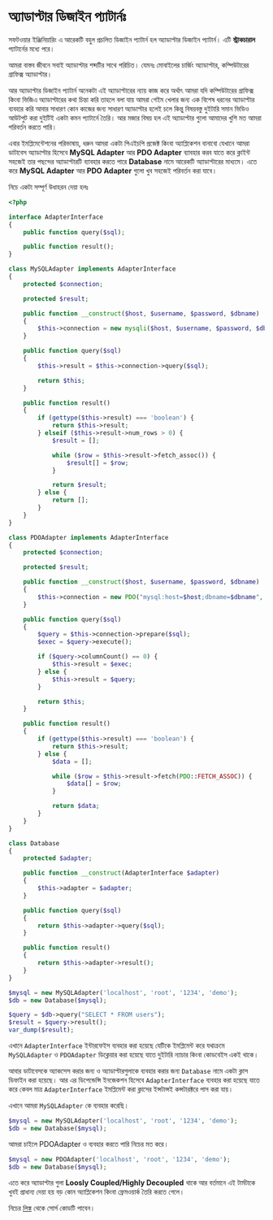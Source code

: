 # অ্যাডাপ্টার ডিজাইন প্যাটার্নঃ

সফটওয়ার ইঞ্জিনিয়ারিং এ আরেকটি বহুল প্রচলিত ডিজাইন প্যাটার্ন হল অ্যাডাপ্টার ডিজাইন প্যাটার্ন। এটি **স্ট্রাকচারাল** প্যাটার্নের মধ্যে পরে।

আমরা বাস্তব জীবনে সবাই অ্যাডাপ্টার শব্দটির সাথে পরিচিত।
যেমনঃ মোবাইলের চার্জিং অ্যাডাপ্টার, কম্পিউটারের গ্রাফিক্স অ্যাডাপ্টার।

আর অ্যাডাপ্টার ডিজাইন প্যাটার্ন অনেকটা এই অ্যাডাপ্টারের ন্যায় কাজ করে অর্থাৎ আমরা যদি কম্পিউটারের গ্রাফিক্স কিংবা ভিজিএ অ্যাডাপ্টারের কথা চিন্তা করি তাহলে বলা যায় আমরা গেইম খেলার জন্য এক বিশেষ ধরনের অ্যাডাপ্টার ব্যবহার করি আবার সাধারণ কোন কাজের জন্য সাধারণ অ্যাডাপ্টার হলেই চলে কিন্তু বিষয়বস্তু দুইটারি সমান ভিডিও আউটপুট করা দুইটিই একটা কমন প্যাটার্নে তৈরি। আর মজার বিষয় হল এই অ্যাডাপ্টার গুলো আমাদের খুশি মত আমরা পরিবর্তন করতে পারি।

এবার ইমপ্লিমেন্টেশনের পরিভাষায়, ধরুন আমরা একটা পিএইচপি প্রজেক্ট কিংবা অ্যাপ্লিকেশন বানাবো যেখানে আমরা ডাটাবেস অ্যাডাপ্টার হিসেবে **MySQL Adapter** আর **PDO Adapter** ব্যাবহার করব যাতে করে ক্লাইন্ট সহজেই তার পছন্দের অ্যাডাপ্টারটি ব্যাবহার করতে পারে **Database** নামে আরেকটি অ্যাডাপ্টারের মাধ্যমে। এতে করে **MySQL Adapter** আর **PDO Adapter** গুলো খুব সহজেই পরিবর্তন করা যাবে।

নিচে একটা সম্পূর্ণ উধাহরন দেয়া হলঃ

```php
<?php

interface AdapterInterface
{
    public function query($sql);

    public function result();
}

class MySQLAdapter implements AdapterInterface
{
    protected $connection;

    protected $result;

    public function __construct($host, $username, $password, $dbname)
    {
        $this->connection = new mysqli($host, $username, $password, $dbname);
    }

    public function query($sql)
    {
        $this->result = $this->connection->query($sql);

        return $this;
    }

    public function result()
    {
        if (gettype($this->result) === 'boolean') {
            return $this->result;
        } elseif ($this->result->num_rows > 0) {
            $result = [];

            while ($row = $this->result->fetch_assoc()) {
                $result[] = $row;
            }

            return $result;
        } else {
            return [];
        }
    }
}

class PDOAdapter implements AdapterInterface
{
    protected $connection;

    protected $result;

    public function __construct($host, $username, $password, $dbname)
    {
        $this->connection = new PDO("mysql:host=$host;dbname=$dbname", $username, $password);
    }

    public function query($sql)
    {
        $query = $this->connection->prepare($sql);
        $exec = $query->execute();

        if ($query->columnCount() == 0) {
            $this->result = $exec;
        } else {
            $this->result = $query;
        }

        return $this;
    }

    public function result()
    {
        if (gettype($this->result) === 'boolean') {
            return $this->result;
        } else {
            $data = [];

            while ($row = $this->result->fetch(PDO::FETCH_ASSOC)) {
                $data[] = $row;
            }

            return $data;
        }
    }
}

class Database
{
    protected $adapter;

    public function __construct(AdapterInterface $adapter)
    {
        $this->adapter = $adapter;
    }

    public function query($sql)
    {
        return $this->adapter->query($sql);
    }

    public function result()
    {
        return $this->adapter->result();
    }
}

$mysql = new MySQLAdapter('localhost', 'root', '1234', 'demo');
$db = new Database($mysql);

$query = $db->query("SELECT * FROM users");
$result = $query->result();
var_dump($result);
```


এখানে ```AdapterInterface``` ইন্টারফেইস ব্যবহার করা হয়েছে যেটিকে ইমপ্লিমেন্ট করে যথাক্রমে ```MySQLAdapter``` ও ```PDOAdapter``` ডিক্লেয়ার করা হয়েছে যাতে দুইটারি ন্যাচার কিংবা কোডবেইস একই থাকে।

আবার ডাটাবেসকে অ্যাকসেস করার জন্য ও অ্যাডাপ্টারগুলাকে ব্যবহার করার জন্য ```Database``` নামে একটা ক্লাস ডিফাইন করা হয়েছে।
আর এর ডিপেন্ডেন্সি ইনজেকশন হিসেবে ```AdapterInterface``` ব্যবহার করা হয়েছে যাতে করে কেবল মাত্র ```AdapterInterface``` ইমপ্লিমেন্ট করা ক্লাসের ইন্সটান্সই কন্সটারক্টরে পাস করা যায়।

এখানে আমরা ```MySQLAdapter``` কে ব্যবহার করেছি।

```php
$mysql = new MySQLAdapter('localhost', 'root', '1234', 'demo');
$db = new Database($mysql);
```

আমরা চাইলে PDOAdapter ও ব্যবহার করতে পারি নিচের মত করে।
```php
$mysql = new PDOAdapter('localhost', 'root', '1234', 'demo');
$db = new Database($mysql);
```

এতে করে অ্যাডাপ্টার গুলা **Loosly Coupled/Highly Decoupled** থাকে আর বর্তমানে এই টার্মটাকে খুবই প্রাধান্য দেয়া হয় বড় কোন অ্যাপ্লিকেশন কিংবা ফ্রেমওয়ার্ক তৈরি করতে গেলে।

নিচের [লিঙ্ক](https://github.com/sohelamin/php-design-patterns/blob/master/Adapter.php) থেকে সোর্স কোডটি পাবেন।
